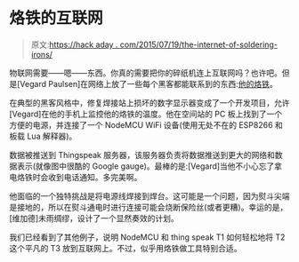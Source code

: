 # 烙铁的互联网

> 原文:[https://hack aday . com/2015/07/19/the-internet-of-soldering-irons/](https://hackaday.com/2015/07/19/the-internet-of-soldering-irons/)

物联网需要——嗯——东西。你真的需要把你的碎纸机连上互联网吗？也许吧。但是[Vegard Paulsen]在网络上放了一些每个黑客都能联系到的东西:[他的烙铁](https://vegardpaulsen.wordpress.com/2015/07/18/soldering-iron-and-nodemcu-iot-device)。

在典型的黑客风格中，修复焊接站上损坏的数字显示器变成了一个开发项目，允许[Vegard]在他的手机上监控他的烙铁的温度。他在空间站的 PC 板上找到了一个方便的电源，并连接了一个 NodeMCU WiFi 设备(使用无处不在的 ESP8266 和板载 Lua 解释器)。

数据被推送到 Thingspeak 服务器，该服务器负责将数据推送到更大的网络和数据表示(就像图中很酷的 Google gauge)。最棒的是:[Vegard]当他不小心忘了拿电烙铁时会收到电话通知。多完美啊。

他面临的一个独特挑战是将电源线焊接到焊台。这可能是一个问题，因为熨斗尖端是接地的，所以在熨斗通电时进行连接可能会烧断保险丝(或者更糟)。幸运的是，[维加德]未雨绸缪，设计了一个显然奏效的计划。

我们已经看到了其他例子，说明 NodeMCU 和 thing speak T1 如何轻松地将 T2 这个平凡的 T3 放到互联网上。不过，似乎用烙铁做工具特别合适。